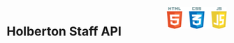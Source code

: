 <img height="50px" align="right" src="https://raw.githubusercontent.com/fchavonet/fchavonet/main/assets/images/logo-web.png" alt="Web logo">

# Holberton Staff API
